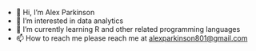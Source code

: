 - 👋 Hi, I’m Alex Parkinson
- 👀 I’m interested in data analytics
- 🌱 I’m currently learning R and other related programming languages
- 📫 How to reach me please reach me at alexparkinson801@gmail.com

<!---
Aparkinson80/Aparkinson80 is a ✨ special ✨ repository because its `README.md` (this file) appears on your GitHub profile.
You can click the Preview link to take a look at your changes.
--->

